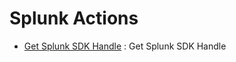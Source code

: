 # Splunk Actions
* [Get Splunk SDK Handle](https://github.com/unskript/Awesome-CloudOps-Automation/Splunk/legos/splunk_get_handle/README.md) : Get Splunk SDK Handle
